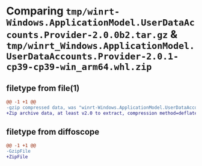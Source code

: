 # Comparing `tmp/winrt-Windows.ApplicationModel.UserDataAccounts.Provider-2.0.0b2.tar.gz` & `tmp/winrt_Windows.ApplicationModel.UserDataAccounts.Provider-2.0.1-cp39-cp39-win_arm64.whl.zip`

## filetype from file(1)

```diff
@@ -1 +1 @@
-gzip compressed data, was "winrt-Windows.ApplicationModel.UserDataAccounts.Provider-2.0.0b2.tar", last modified: Sat Dec  2 18:20:32 2023, max compression
+Zip archive data, at least v2.0 to extract, compression method=deflate
```

## filetype from diffoscope

```diff
@@ -1 +1 @@
-GzipFile
+ZipFile
```

